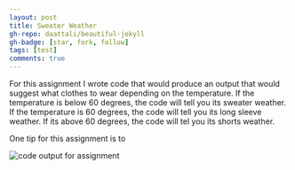 ```yaml
---
layout: post
title: Sweater Weather
gh-repo: daattali/beautiful-jekyll
gh-badge: [star, fork, follow]
tags: [test]
comments: true
---
```




For this assignment I wrote code that would produce an output that would suggest what clothes to wear depending on the temperature. If the temperature is below 60 degrees, the code will tell you its sweater weather. If the temperature is 60 degrees, the code will tell you its long sleeve weather. If its above 60 degrees, the code will tel you its shorts weather. 

One tip for this assignment is to 

![code output for assignment](https://owenstadheim.github.io/assets/img/sweaterweather.png)




